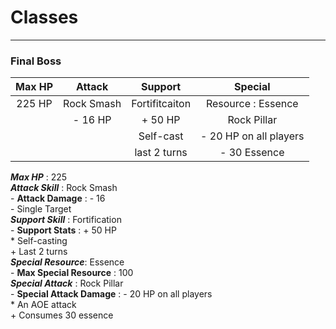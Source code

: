 # Classes 
-----
### Final Boss   

| Max HP  | Attack      | Support      | Special                |
| :-----: | :------:    | :----------: | :--------------------: |   
| 225 HP  | Rock Smash  | Fortifitcaiton | Resource : Essence     |
|         | - 16 HP     | + 50 HP      | Rock Pillar            |
|         |             | Self-cast    | - 20 HP on all players |
|         |             | last 2 turns | - 30 Essence           |

**_Max HP_** : 225    
**_Attack Skill_** : Rock Smash     
    - __Attack Damage__ : - 16     
    - Single Target      
**_Support Skill_** : Fortification    
    - __Support Stats__ : + 50 HP       
    * Self-casting     
    + Last 2 turns    
**_Special Resource_**: Essence   
    - __Max Special Resource__ : 100      
**_Special Attack_** : Rock Pillar    
    - __Special Attack Damage__ : - 20 HP on all players   
        * An AOE attack     
        + Consumes 30 essence    
